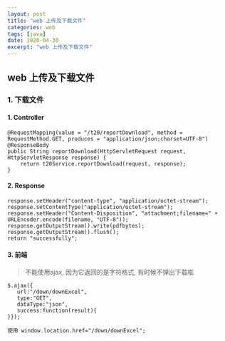 ```yaml
---
layout: post
title: "web 上传及下载文件"
categories: web
tags: [java]
date: 2020-04-30
excerpt: "web 上传及下载文件"
---
```


## web 上传及下载文件

### 1. 下载文件

#### 1. Controller

    @RequestMapping(value = "/t20/reportDownload", method = RequestMethod.GET, produces = "application/json;charset=UTF-8")
	@ResponseBody
	public String reportDownload(HttpServletRequest request, HttpServletResponse response) {
		return t20Service.reportDownload(request, response);	
	}


#### 2. Response

    response.setHeader("content-type", "application/octet-stream");
    response.setContentType("application/octet-stream");
    response.setHeader("Content-Disposition", "attachment;filename=" + URLEncoder.encode(filename, "UTF-8"));
    response.getOutputStream().write(pdfbytes);
    response.getOutputStream().flush();
    return "successfully";

#### 3. 前端

> 不能使用ajax, 因为它返回的是字符格式, 有时候不弹出下载框

    $.ajax({
       url:"/down/downExcel",
       type:"GET",
       dataType:"json",
       success:function(result){
    }});

    使用 window.location.href="/down/downExcel";
